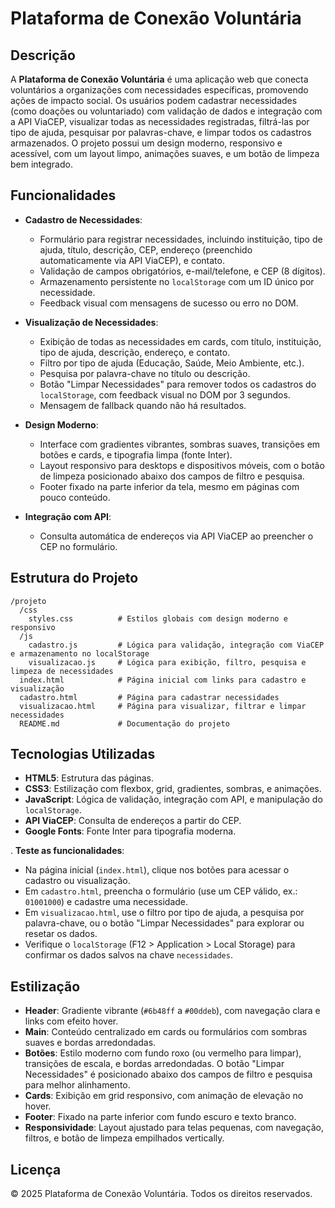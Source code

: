 # Plataforma de Conexão Voluntária

## Descrição

A **Plataforma de Conexão Voluntária** é uma aplicação web que conecta voluntários a organizações com necessidades específicas, promovendo ações de impacto social. Os usuários podem cadastrar necessidades (como doações ou voluntariado) com validação de dados e integração com a API ViaCEP, visualizar todas as necessidades registradas, filtrá-las por tipo de ajuda, pesquisar por palavras-chave, e limpar todos os cadastros armazenados. O projeto possui um design moderno, responsivo e acessível, com um layout limpo, animações suaves, e um botão de limpeza bem integrado.

## Funcionalidades

- **Cadastro de Necessidades**:

  - Formulário para registrar necessidades, incluindo instituição, tipo de ajuda, título, descrição, CEP, endereço (preenchido automaticamente via API ViaCEP), e contato.
  - Validação de campos obrigatórios, e-mail/telefone, e CEP (8 dígitos).
  - Armazenamento persistente no `localStorage` com um ID único por necessidade.
  - Feedback visual com mensagens de sucesso ou erro no DOM.

- **Visualização de Necessidades**:

  - Exibição de todas as necessidades em cards, com título, instituição, tipo de ajuda, descrição, endereço, e contato.
  - Filtro por tipo de ajuda (Educação, Saúde, Meio Ambiente, etc.).
  - Pesquisa por palavra-chave no título ou descrição.
  - Botão "Limpar Necessidades" para remover todos os cadastros do `localStorage`, com feedback visual no DOM por 3 segundos.
  - Mensagem de fallback quando não há resultados.

- **Design Moderno**:

  - Interface com gradientes vibrantes, sombras suaves, transições em botões e cards, e tipografia limpa (fonte Inter).
  - Layout responsivo para desktops e dispositivos móveis, com o botão de limpeza posicionado abaixo dos campos de filtro e pesquisa.
  - Footer fixado na parte inferior da tela, mesmo em páginas com pouco conteúdo.

- **Integração com API**:

  - Consulta automática de endereços via API ViaCEP ao preencher o CEP no formulário.

## Estrutura do Projeto

```
/projeto
  /css
    styles.css          # Estilos globais com design moderno e responsivo
  /js
    cadastro.js         # Lógica para validação, integração com ViaCEP e armazenamento no localStorage
    visualizacao.js     # Lógica para exibição, filtro, pesquisa e limpeza de necessidades
  index.html            # Página inicial com links para cadastro e visualização
  cadastro.html         # Página para cadastrar necessidades
  visualizacao.html     # Página para visualizar, filtrar e limpar necessidades
  README.md             # Documentação do projeto
```

## Tecnologias Utilizadas

- **HTML5**: Estrutura das páginas.
- **CSS3**: Estilização com flexbox, grid, gradientes, sombras, e animações.
- **JavaScript**: Lógica de validação, integração com API, e manipulação do `localStorage`.
- **API ViaCEP**: Consulta de endereços a partir do CEP.
- **Google Fonts**: Fonte Inter para tipografia moderna.


. **Teste as funcionalidades**:

   - Na página inicial (`index.html`), clique nos botões para acessar o cadastro ou visualização.
   - Em `cadastro.html`, preencha o formulário (use um CEP válido, ex.: `01001000`) e cadastre uma necessidade.
   - Em `visualizacao.html`, use o filtro por tipo de ajuda, a pesquisa por palavra-chave, ou o botão "Limpar Necessidades" para explorar ou resetar os dados.
   - Verifique o `localStorage` (F12 &gt; Application &gt; Local Storage) para confirmar os dados salvos na chave `necessidades`.


## Estilização

- **Header**: Gradiente vibrante (`#6b48ff` a `#00ddeb`), com navegação clara e links com efeito hover.
- **Main**: Conteúdo centralizado em cards ou formulários com sombras suaves e bordas arredondadas.
- **Botões**: Estilo moderno com fundo roxo (ou vermelho para limpar), transições de escala, e bordas arredondadas. O botão "Limpar Necessidades" é posicionado abaixo dos campos de filtro e pesquisa para melhor alinhamento.
- **Cards**: Exibição em grid responsivo, com animação de elevação no hover.
- **Footer**: Fixado na parte inferior com fundo escuro e texto branco.
- **Responsividade**: Layout ajustado para telas pequenas, com navegação, filtros, e botão de limpeza empilhados vertically.


## Licença

© 2025 Plataforma de Conexão Voluntária. Todos os direitos reservados.